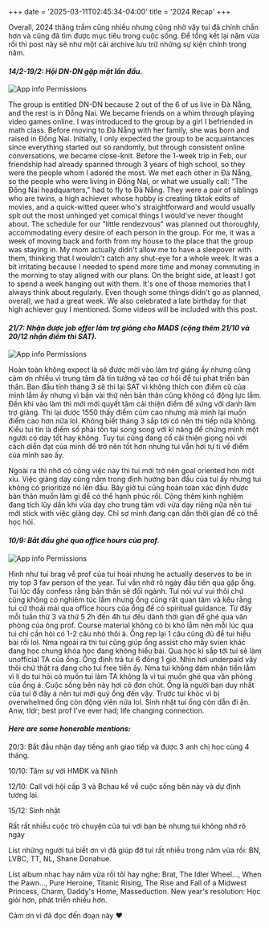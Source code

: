 +++
date = '2025-03-11T02:45:34-04:00'
title = '2024 Recap'
+++

Overall, 2024 thăng trầm cũng nhiều nhưng cũng nhờ vậy tui đã chính chắn hơn và cũng đã tìm được mục tiêu trong cuộc sống. Để tổng kết lại năm vừa rồi thì post này sẽ như một cái archive lưu trữ những sự kiện chính trong năm.

#### *14/2-19/2: Hội DN-DN gặp mặt lần đầu.*
![App info Permissions](/images/2024_recap/Beachshoes.JPG)

The group is entitled DN-DN because 2 out of the 6 of us live in Đà Nẵng, and the rest is in Đồng Nai. We became friends on a whim through playing video games online. I was introduced to the group by a girl I befriended in math class. Before moving to Đà Nẵng with her family, she was born and raised in Đồng Nai. Initially, I only expected the group to be acquaintances since everything started out so randomly, but through consistent online conversations, we became close-knit. Before the 1-week trip in Feb, our friendship had already spanned through 3 years of high school, so they were the people whom I adored the most. We met each other in Đà Nẵng, so the people who were living in Đồng Nai, or what we usually call: "The Đồng Nai headquarters," had to fly to Đà Nẵng. They were a pair of siblings who are twins, a high achiever whose hobby is creating tiktok edits of movies, and a quick-witted queer who's straightforward and would usually spit out the most unhinged yet comical things I would've never thought about. The schedule for our "little rendezvous" was planned out thoroughly, accommodating every desire of each person in the group. For me, it was a week of moving back and forth from my house to the place that the group was staying in. My mom actually didn't allow me to have a sleepover with them, thinking that I wouldn't catch any shut-eye for a whole week. It was a bit irritating because I needed to spend more time and money commuting in the morning to stay aligned with our plans. On the bright side, at least I got to spend a week hanging out with them. It's one of those memories that I always think about regularly. Even though some things didn't go as planned, overall, we had a great week. We also celebrated a late birthday for that high achiever guy I mentioned. Some videos will be included with this post.

#### *21/7: Nhận được job offer làm trợ giảng cho MADS (cộng thêm 21/10 và 20/12 nhận điểm thi SAT).*
![App info Permissions](/images/2024_recap/MADS.jpg)

Hoàn toàn không expect là sẽ được mời vào làm trợ giảng ấy nhưng cũng cảm ơn nhiều vì trung tâm đã tin tưởng và tạo cơ hội để tui phát triển bản thân. Ban đầu tính tháng 3 sẽ thi lại SAT vì không thích con điểm cũ của mình lắm ấy nhưng vì bận vài thứ nên bản thân cũng không có động lực lắm. Đến khi vào làm thì mới mới quyết tâm cải thiện điểm để xứng với danh làm trợ giảng. Thi lại được 1550 thấy điểm cũm cao nhưng mà mình lại muốn điểm cao hơn nữa lol. Không biết tháng 3 sắp tới có nên thi tiếp nữa không. Kiểu tui tin là điểm số phải tồn tại song song với kĩ năng để chứng mình một người có dạy tốt hay không. Tuy tui cũng đang cố cải thiện giọng nói với cách diễn đạt của mình để trở nên tốt hơn nhưng tui vẫn hơi tự ti về điểm của mình sao ấy. 

Ngoài ra thì nhờ có công việc này thì tui mới trở nên goal oriented hơn một xíu. Việc giảng dạy cũng nằm trong định hướng ban đầu của tui ấy nhưng tui không có prioritize nó lên đầu. Bây giờ tui cũng hoàn toàn xác định được bản thân muốn làm gì để có thể hạnh phúc rồi. Cộng thêm kinh nghiệm đang tích lũy dần khi vừa dạy cho trung tâm với vừa dạy riêng nữa nên tui mới stick with việc giảng dạy. Chỉ sợ mình đang cạn dần thời gian để có thể học hỏi. 

#### *10/9: Bắt đầu ghé qua office hours của prof.*
![App info Permissions](/images/2024_recap/noodles.JPEG)

Hình như tui brag về prof của tui hoài nhưng he actually deserves to be in my top 3 fav person of the year. Tui vẫn nhớ rõ ngày đầu tiên qua gặp ổng. Tui lúc đấy confess rằng bản thân sẽ đổi ngành. Tui nói vui vui thôi chứ cũng không có nghiêm túc lắm nhưng ổng cũng rất quan tâm và kêu rằng tui cứ thoải mái qua office hours của ổng để có spiritual guidance. Từ đấy mỗi tuần thứ 3 và thứ 5 2h đến 4h tui đều dành thời gian để ghé qua văn phòng của ông prof. Course material không có bị khó lắm nên mỗi lúc qua tui chỉ cần hỏi có 1-2 câu nhỏ thôi à. Ổng rep lại 1 câu cũng đủ để tui hiểu bài rồi lol. Nma ngoài ra thì tui cũng giúp ổng assist cho mấy svien khác đang học chung khóa học đang không hiểu bài. Qua học kì sắp tới tui sẽ làm unofficial TA của ổng. Ổng định trả tui 6 đồng 1 giờ. Nhìn hơi underpaid vậy thôi chứ thật ra đang cho tui free tiền ấy. Nma tui không dám nhận tiền lắm vì lí do tui hỏi có muốn tui làm TA không là vì tui muốn ghé qua văn phòng của ổng á. Cuộc sống bên này hơi cô đơn chút. Ổng là người bạn duy nhất của tui ở đây á nên tui mới quý ổng đến vậy. Trước tui khóc vì bị overwhelmed ổng còn động viên nữa lol. Sinh nhật tui ổng còn dẫn đi ăn. Anw, tldr; best prof I've ever had; life changing connection.

#### *Here are some honerable mentions:*

20/3: Bắt đầu nhận dạy tiếng anh giao tiếp và được 3 anh chị học cùng 4 tháng.

10/10: Tâm sự với HMĐK và Nlinh

12/10: Call với hội cấp 3 và Bchau kể về cuộc sống bên này và dự định tương lai.

15/12: Sinh nhật

Rất rất nhiều cuộc trò chuyện của tui với bạn bè nhưng tui không nhớ rõ ngày

List những người tui biết ơn vì đã giúp đỡ tui rất nhiều trong năm vừa rồi: BN, LVBC, TT, NL, Shane Donahue. 

List album nhạc hay năm vừa rồi tôi hay nghe: Brat, The Idler Wheel..., When the Pawn..., Pure Heroine, Titanic Rising, The Rise and Fall of a Midwest Princess, Charm, Daddy's Home, Masseduction.
New year's resolution: Học giỏi hơn, phát triển nhiều hơn.

Cảm ơn vì đã đọc đến đoạn này ❤
